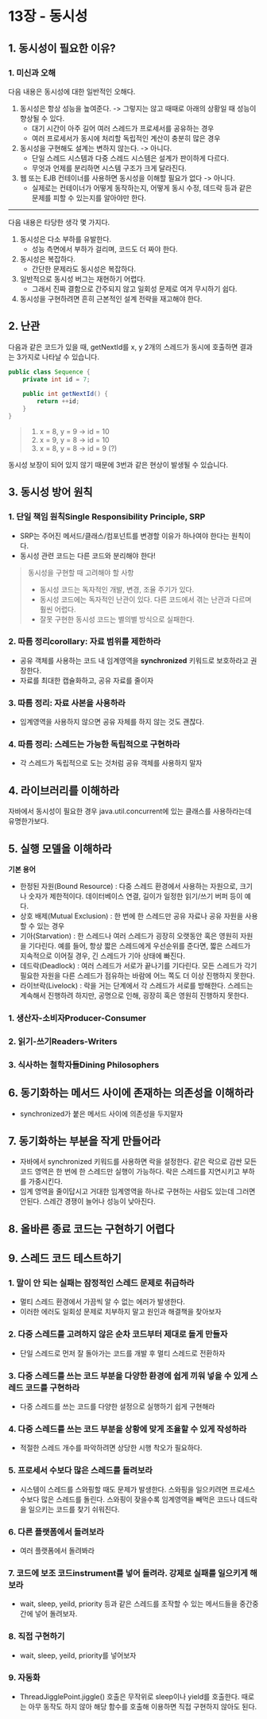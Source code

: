 
# 13장 - 동시성


## 1. 동시성이 필요한 이유?

### 1. 미신과 오해
다음 내용은 동시성에 대한 일반적인 오해다.

1. 동시성은 항상 성능을 높여준다. -> 그렇지는 않고 때때로 아래의 상황일 때 성능이 향상될 수 있다.
    - 대기 시간이 아주 길어 여러 스레드가 프로세서를 공유하는 경우
    - 여러 프로세서가 동시에 처리할 독립적인 계산이 충분히 많은 경우
2. 동시성을 구현해도 설계는 변하지 않는다. -> 아니다.
    - 단일 스레드 시스템과 다중 스레드 시스템은 설계가 판이하게 다르다.
    - 무엇과 언제를 분리하면 시스템 구조가 크게 달라진다.
3. 웹 또는 EJB 컨테이너를 사용하면 동시성을 이해할 필요가 없다 -> 아니다.
    - 실제로는 컨테이너가 어떻게 동작하는지, 어떻게 동시 수정, 데드락 등과 같은 문제를 피할 수 있는지를 알아야만 한다.
---
다음 내용은 타당한 생각 몇 가지다.
1. 동시성은 다소 부하를 유발한다.
    - 성능 측면에서 부하가 걸리며, 코드도 더 짜야 한다.
2. 동시성은 복잡하다.
    - 간단한 문제라도 동시성은 복잡하다.
3. 일반적으로 동시성 버그는 재현하기 어렵다.
    - 그래서 진짜 결함으로 간주되지 않고 일회성 문제로 여겨 무시하기 쉽다.
4. 동시성을 구현하려면 흔히 근본적인 설계 전략을 재고해야 한다.



## 2. 난관
다음과 같은 코드가 있을 때, getNextId를 x, y 2개의 스레드가 동시에 호출하면 결과는 3가지로 나타날 수 있습니다.

```java
public class Sequence {
    private int id = 7;
 
    public int getNextId() {
        return ++id;
    }
}
```
>1. x = 8, y = 9 -> id = 10
>2. x = 9, y = 8 -> id = 10
>3. x = 8, y = 8 -> id = 9 (?) 

동시성 보장이 되어 있지 않기 때문에 3번과 같은 현상이 발생될 수 있습니다.



## 3. 동시성 방어 원칙
### 1. 단일 책임 원칙Single Responsibility Principle, SRP
- SRP는 주어진 메서드/클래스/컴포넌트를 변경할 이유가 하나여야 한다는 원칙이다.
- 동시성 관련 코드는 다른 코드와 분리해야 한다!

> 동시성을 구현할 때 고려해야 할 사항
> - 동시성 코드는 독자적인 개발, 변경, 조율 주기가 있다.
> - 동시성 코드에는 독자적인 난관이 있다. 다른 코드에서 겪는 난관과 다르며 훨씬 어렵다.
> - 잘못 구현한 동시성 코드는 별의별 방식으로 실패한다.

### 2. 따름 정리corollary: 자료 범위를 제한하라
- 공유 객체를 사용하는 코드 내 임계영역을 **synchronized** 키워드로 보호하라고 권장한다.
- 자료를 최대한 캡슐화하고, 공유 자료를 줄이자

### 3. 따름 정리: 자료 사본을 사용하라
- 임계영역을 사용하지 않으면 공유 자체를 하지 않는 것도 괜찮다.

### 4. 따름 정리: 스레드는 가능한 독립적으로 구현하라
- 각 스레드가 독립적으로 도는 것처럼 공유 객체를 사용하지 말자


## 4. 라이브러리를 이해하라
자바에서 동시성이 필요한 경우 java.util.concurrent에 있는 클래스를 사용하라는데 유명한가보다.

## 5. 실행 모델을 이해하라

**기본 용어**

- 한정된 자원(Bound Resource) : 다중 스레드 환경에서 사용하는 자원으로, 크기나 숫자가 제한적이다. 데이터베이스 연결, 길이가 일정한 읽기/쓰기 버퍼 등이 예다.
- 상호 배제(Mutual Exclusion) : 한 번에 한 스레드만 공유 자료나 공유 자원을 사용할 수 있는 경우
- 기아(Starvation) : 한 스레드나 여러 스레드가 굉장히 오랫동안 혹은 영원히 자원을 기다린다. 예를 들어, 항상 짧은 스레드에게 우선순위를 준다면, 짧은 스레드가 지속적으로 이어질 경우, 긴 스레드가 기아 상태에 빠진다.
- 데드락(Deadlock) : 여러 스레드가 서로가 끝나기를 기다린다. 모든 스레드가 각기 필요한 자원을 다른 스레드가 점유하는 바람에 어느 쪽도 더 이상 진행하지 못한다.
- 라이브락(Livelock) : 락을 거는 단계에서 각 스레드가 서로를 방해한다. 스레드는 계속해서 진행하려 하지만, 공명으로 인해, 굉장히 혹은 영원히 진행하지 못한다. 
### 1. 생산자-소비자Producer-Consumer
### 2. 읽기-쓰기Readers-Writers
### 3. 식사하는 철학자들Dining Philosophers

## 6. 동기화하는 메서드 사이에 존재하는 의존성을 이해하라
- synchronized가 붙은 메서드 사이에 의존성을 두지말자

## 7. 동기화하는 부분을 작게 만들어라
- 자바에서 synchronized 키워드를 사용하면 락을 설정한다. 같은 락으로 감싼 모든 코드 영역은 한 번에 한 스레드만 실행이 가능하다. 락은 스레드를 지연시키고 부하를 가중시킨다.
- 임계 영역을 줄이답시고 거대한 임계영역을 하나로 구현하는 사람도 있는데 그러면 안된다. 스레간 경쟁이 늘어나 성능이 낮아진다.

## 8. 올바른 종료 코드는 구현하기 어렵다


## 9. 스레드 코드 테스트하기
### 1. 말이 안 되는 실패는 잠정적인 스레드 문제로 취급하라
- 멀티 스레드 환경에서 가끔씩 알 수 없는 에러가 발생한다.
- 이러한 에러도 일회성 문제로 치부하지 말고 원인과 해결책을 찾아보자

### 2. 다중 스레드를 고려하지 않은 순차 코드부터 제대로 돌게 만들자
- 단일 스레드로 먼저 잘 돌아가는 코드를 개발 후 멀티 스레드로 전환하자

### 3. 다중 스레드를 쓰는 코드 부분을 다양한 환경에 쉽게 끼워 넣을 수 있게 스레드 코드를 구현하라
- 다중 스레드를 쓰는 코드를 다양한 설정으로 실행하기 쉽게 구현해라

### 4. 다중 스레드를 쓰는 코드 부분을 상황에 맞게 조율할 수 있게 작성하라
- 적절한 스레드 개수를 파악하려면 상당한 시행 착오가 필요하다.

### 5. 프로세서 수보다 많은 스레드를 돌려보라
- 시스템이 스레드를 스와핑할 때도 문제가 발생한다. 스와핑을 일으키려면 프로세스 수보다 많은 스레드를 돌린다. 스와핑이 잦을수록 임계영역을 빼먹은 코드나 데드락을 일으키는 코드를 찾기 쉬워진다.

### 6. 다른 플랫폼에서 돌려보라
- 여러 플랫폼에서 돌려봐라

### 7. 코드에 보조 코드instrument를 넣어 돌려라. 강제로 실패를 일으키게 해보라
- wait, sleep, yeild, priority 등과 같은 스레드를 조작할 수 있는 메서드들을 중간중간에 넣어 돌려보자.

### 8. 직접 구현하기
- wait, sleep, yeild, priority를 넣어보자

### 9. 자동화
- ThreadJigglePoint.jiggle() 호출은 무작위로 sleep이나 yield를 호출한다. 때로는 아무 동작도 하지 않아 해당 함수를 호출해 이용하면 직접 구현하지 않아도 된다.